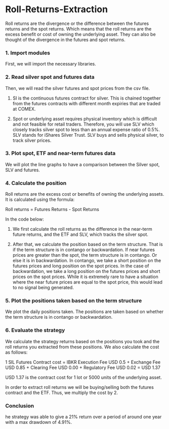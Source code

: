 # Roll-Returns-Extraction
Roll returns are the divergence or the difference between the futures returns and the spot returns. Which means that the roll returns are the excess benefit or cost of owning the underlying asset. They can also be thought of the divergence in the futures and spot returns.

### 1. Import modules
First, we will import the necessary libraries.

### 2. Read silver spot and futures data
Then, we will read the silver futures and spot prices from the csv file. 

1) SI is the continuous futures contract for silver. This is chained together from the futures contracts with different month expiries that are traded at COMEX.

2) Spot or underlying asset requires physical inventory which is difficult and not feasible for retail traders. Therefore, you will use SLV which closely tracks silver spot to less than an annual expense ratio of 0.5%. SLV stands for iShares Silver Trust. SLV buys and sells physical silver, to track silver prices.

### 3. Plot spot, ETF and near-term futures data
We will plot the line graphs to have a comparison between the Silver spot, SLV and futures.


### 4. Calculate the position
Roll returns are the excess cost or benefits of owning the underlying assets. It is calculated using the formula:

Roll returns = Futures Returns - Spot Returns 

In the code below:

1) We first calculate the roll returns as the difference in the near-term future returns, and the ETF and SLV, which tracks the silver spot.

2) After that, we calculate the position based on the term structure. That is if the term structure is in contango or backwardation. If near futures prices are greater than the spot, the term structure is in contango. Or else it is in backwardation. In contango, we take a short position on the futures prices and long position on the spot prices. In the case of backwardation, we take a long position on the futures prices and short prices on the spot prices. While it is extremely rare to have a situation where the near future prices are equal to the spot price, this would lead to no signal being generated.

### 5. Plot the positions taken based on the term structure
We plot the daily positions taken. The positions are taken based on whether the term structure is in contango or backwardation.

### 6. Evaluate the strategy
We calculate the strategy returns based on the positions you took and the roll returns you extracted from these positions. We also calculate the cost as follows:

1 SIL Futures Contract cost = IBKR Execution Fee USD 0.5 + Exchange Fee USD 0.85 + Clearing Fee USD 0.00 + Regulatory Fee USD 0.02 = USD 1.37

USD 1.37 is the contract cost for 1 lot or 5000 units of the underlying asset.

In order to extract roll returns we will be buying/selling both the futures contract and the ETF. Thus, we multiply the cost by 2.

### Conclusion
he strategy was able to give a 21% return over a period of around one year with a max drawdown of 4.91%. 
